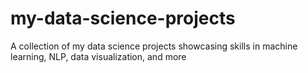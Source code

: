 # my-data-science-projects
A collection of my data science projects showcasing skills in machine learning, NLP, data visualization, and more

